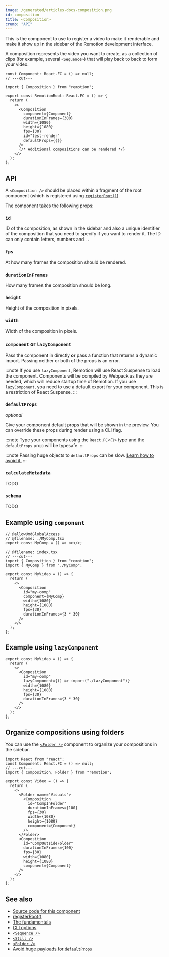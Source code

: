 ```yaml
---
image: /generated/articles-docs-composition.png
id: composition
title: <Composition>
crumb: "API"
---
```


This is the component to use to register a video to make it renderable and make it show up in the sidebar of the Remotion development interface.

A composition represents the video you want to create, as a collection of clips (for example, several `<Sequence>`) that will play back to back to form your video.

```tsx twoslash title="src/Root.tsx"
const Component: React.FC = () => null;
// ---cut---

import { Composition } from "remotion";

export const RemotionRoot: React.FC = () => {
  return (
    <>
      <Composition
        component={Component}
        durationInFrames={300}
        width={1080}
        height={1080}
        fps={30}
        id="test-render"
        defaultProps={{}}
      />
      {/* Additional compositions can be rendered */}
    </>
  );
};
```

## API

A `<Composition />` should be placed within a fragment of the root component (which is registered using [`registerRoot()`](/docs/register-root)).

The component takes the following props:

### `id`

ID of the composition, as shown in the sidebar and also a unique identifier of the composition that you need to specify if you want to render it. The ID can only contain letters, numbers and `-`.

### `fps`

At how many frames the composition should be rendered.

### `durationInFrames`

How many frames the composition should be long.

### `height`

Height of the composition in pixels.

### `width`

Width of the composition in pixels.

### `component` **or** `lazyComponent`

Pass the component in directly **or** pass a function that returns a dynamic import. Passing neither or both of the props is an error.

:::note
If you use `lazyComponent`, Remotion will use React Suspense to load the component. Components will be compiled by Webpack as they are needed, which will reduce startup time of Remotion. If you use `lazyComponent`, you need to use a default export for your component. This is a restriction of React Suspense.
:::

### `defaultProps`

_optional_

Give your component default props that will be shown in the preview. You can override these props during render using a CLI flag.

:::note
Type your components using the `React.FC<{}>` type and the `defaultProps` prop will be typesafe.
:::

:::note
Passing huge objects to `defaultProps` can be slow. [Learn how to avoid it.](/docs/troubleshooting/defaultprops-too-big)
:::

### `calculateMetadata`

TODO

### `schema`

TODO

## Example using `component`

```tsx twoslash
// @allowUmdGlobalAccess
// @filename: ./MyComp.tsx
export const MyComp = () => <></>;

// @filename: index.tsx
// ---cut---
import { Composition } from "remotion";
import { MyComp } from "./MyComp";

export const MyVideo = () => {
  return (
    <>
      <Composition
        id="my-comp"
        component={MyComp}
        width={1080}
        height={1080}
        fps={30}
        durationInFrames={3 * 30}
      />
    </>
  );
};
```

## Example using `lazyComponent`

```tsx
export const MyVideo = () => {
  return (
    <>
      <Composition
        id="my-comp"
        lazyComponent={() => import("./LazyComponent")}
        width={1080}
        height={1080}
        fps={30}
        durationInFrames={3 * 30}
      />
    </>
  );
};
```

## Organize compositions using folders

You can use the [`<Folder />`](/docs/folder) component to organize your compositions in the sidebar.

```tsx twoslash
import React from "react";
const Component: React.FC = () => null;
// ---cut---
import { Composition, Folder } from "remotion";

export const Video = () => {
  return (
    <>
      <Folder name="Visuals">
        <Composition
          id="CompInFolder"
          durationInFrames={100}
          fps={30}
          width={1080}
          height={1080}
          component={Component}
        />
      </Folder>
      <Composition
        id="CompOutsideFolder"
        durationInFrames={100}
        fps={30}
        width={1080}
        height={1080}
        component={Component}
      />
    </>
  );
};
```

## See also

- [Source code for this component](https://github.com/remotion-dev/remotion/blob/main/packages/core/src/Composition.tsx)
- [registerRoot()](/docs/register-root)
- [The fundamentals](/docs/the-fundamentals)
- [CLI options](/docs/cli)
- [`<Sequence />`](/docs/sequence)
- [`<Still />`](/docs/still)
- [`<Folder />`](/docs/folder)
- [Avoid huge payloads for `defaultProps`](/docs/troubleshooting/defaultprops-too-big)
